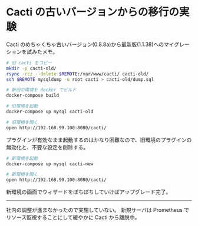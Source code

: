 # Cacti の古いバージョンからの移行の実験

Cacti のめちゃくちゃ古いバージョン(0.8.8a)から最新版(1.1.38)へのマイグレーションを試みたメモ。

```sh
# 旧 cacti をコピー
mkdir -p cacti-old/
rsync -rcz --delete $REMOTE:/var/www/cacti/ cacti-old/
ssh $REMOTE mysqldump -u root cacti > cacti-old/dump.sql

# 新旧の環境を docker でビルド
docker-compose build

# 旧環境を起動
docker-compose up mysql cacti-old

# 旧環境を開く
open http://192.168.99.100:8080/cacti/
```

プラグインが有効なまま起動するのはかなり困難なので、旧環境のプラグインの無効化と、不要な設定を削除する。

```sh
# 新環境を起動
docker-compose up mysql cacti-new

# 新環境を開く
open http://192.168.99.100:8080/cacti/
```

新環境の画面でウィザードをぽちぽちしていけばアップグレード完了。

---

社内の調整が進まなかったので実施していない。
新規サーバは Prometheus でリソース監視することにして緩やかに Cacti から離脱中。
